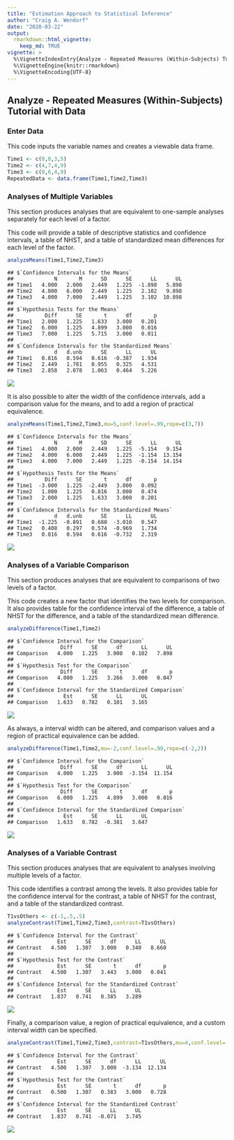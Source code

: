 ```yaml
---
title: "Estimation Approach to Statistical Inference"
author: "Craig A. Wendorf"
date: "2020-03-22"
output: 
  rmarkdown::html_vignette:
    keep_md: TRUE
vignette: >
  %\VignetteIndexEntry{Analyze - Repeated Measures (Within-Subjects) Tutorial with Data}
  %\VignetteEngine{knitr::rmarkdown}
  %\VignetteEncoding{UTF-8}
---
```






## Analyze - Repeated Measures (Within-Subjects) Tutorial with Data

### Enter Data

This code inputs the variable names and creates a viewable data frame.


```r
Time1 <- c(0,0,3,5)
Time2 <- c(4,7,4,9)
Time3 <- c(9,6,4,9)
RepeatedData <- data.frame(Time1,Time2,Time3)
```

### Analyses of Multiple Variables

This section produces analyses that are equivalent to one-sample analyses separately for each level of a factor.

This code will provide a table of descriptive statistics and confidence intervals, a table of NHST, and a table of standardized mean differences for each level of the factor.


```r
analyzeMeans(Time1,Time2,Time3)
```

```
## $`Confidence Intervals for the Means`
##             N       M      SD      SE      LL      UL
## Time1   4.000   2.000   2.449   1.225  -1.898   5.898
## Time2   4.000   6.000   2.449   1.225   2.102   9.898
## Time3   4.000   7.000   2.449   1.225   3.102  10.898
## 
## $`Hypothesis Tests for the Means`
##          Diff      SE       t      df       p
## Time1   2.000   1.225   1.633   3.000   0.201
## Time2   6.000   1.225   4.899   3.000   0.016
## Time3   7.000   1.225   5.715   3.000   0.011
## 
## $`Confidence Intervals for the Standardized Means`
##             d   d.unb      SE      LL      UL
## Time1   0.816   0.594   0.616  -0.387   1.934
## Time2   2.449   1.781   0.955   0.325   4.531
## Time3   2.858   2.078   1.063   0.464   5.226
```

![](figures/AnalyzeRepeated-MeansA-1.png)<!-- -->

It is also possible to alter the width of the confidence intervals, add a comparison value for the means, and to add a region of practical equivalence.


```r
analyzeMeans(Time1,Time2,Time3,mu=5,conf.level=.99,rope=c(3,7))
```

```
## $`Confidence Intervals for the Means`
##             N       M      SD      SE      LL      UL
## Time1   4.000   2.000   2.449   1.225  -5.154   9.154
## Time2   4.000   6.000   2.449   1.225  -1.154  13.154
## Time3   4.000   7.000   2.449   1.225  -0.154  14.154
## 
## $`Hypothesis Tests for the Means`
##          Diff      SE       t      df       p
## Time1  -3.000   1.225  -2.449   3.000   0.092
## Time2   1.000   1.225   0.816   3.000   0.474
## Time3   2.000   1.225   1.633   3.000   0.201
## 
## $`Confidence Intervals for the Standardized Means`
##             d   d.unb      SE      LL      UL
## Time1  -1.225  -0.891   0.680  -3.010   0.547
## Time2   0.408   0.297   0.574  -0.969   1.734
## Time3   0.816   0.594   0.616  -0.732   2.319
```

![](figures/AnalyzeRepeated-MeansB-1.png)<!-- -->

### Analyses of a Variable Comparison

This section produces analyses that are equivalent to comparisons of two levels of a factor.

This code creates a new factor that identifies the two levels for comparison. It also provides table for the confidence interval of the difference, a table of NHST for the difference, and a table of the standardized mean difference.


```r
analyzeDifference(Time1,Time2)
```

```
## $`Confidence Interval for the Comparison`
##               Diff      SE      df      LL      UL
## Comparison   4.000   1.225   3.000   0.102   7.898
## 
## $`Hypothesis Test for the Comparison`
##               Diff      SE       t      df       p
## Comparison   4.000   1.225   3.266   3.000   0.047
## 
## $`Confidence Interval for the Standardized Comparison`
##                Est      SE      LL      UL
## Comparison   1.633   0.782   0.101   3.165
```

![](figures/AnalyzeRepeated-DifferenceA-1.png)<!-- -->

As always, a interval width can be altered, and comparison values and a region of practical equivalence can be added.


```r
analyzeDifference(Time1,Time2,mu=-2,conf.level=.99,rope=c(-2,2))
```

```
## $`Confidence Interval for the Comparison`
##               Diff      SE      df      LL      UL
## Comparison   4.000   1.225   3.000  -3.154  11.154
## 
## $`Hypothesis Test for the Comparison`
##               Diff      SE       t      df       p
## Comparison   6.000   1.225   4.899   3.000   0.016
## 
## $`Confidence Interval for the Standardized Comparison`
##                Est      SE      LL      UL
## Comparison   1.633   0.782  -0.381   3.647
```

![](figures/AnalyzeRepeated-DifferenceB-1.png)<!-- -->

### Analyses of a Variable Contrast

This section produces analyses that are equivalent to analyses involving multiple levels of a factor.

This code identifies a contrast among the levels. It also provides table for the confidence interval for the contrast, a table of NHST for the contrast, and a table of the standardized contrast.


```r
T1vsOthers <- c(-1,.5,.5)
analyzeContrast(Time1,Time2,Time3,contrast=T1vsOthers)
```

```
## $`Confidence Interval for the Contrast`
##              Est      SE      df      LL      UL
## Contrast   4.500   1.307   3.000   0.340   8.660
## 
## $`Hypothesis Test for the Contrast`
##              Est      SE       t      df       p
## Contrast   4.500   1.307   3.443   3.000   0.041
## 
## $`Confidence Interval for the Standardized Contrast`
##              Est      SE      LL      UL
## Contrast   1.837   0.741   0.385   3.289
```

![](figures/AnalyzeRepeated-ContrastA-1.png)<!-- -->

Finally, a comparison value, a region of practical equivalence, and a custom interval width can be specified.


```r
analyzeContrast(Time1,Time2,Time3,contrast=T1vsOthers,mu=4,conf.level=.99,rope=c(-2,2))
```

```
## $`Confidence Interval for the Contrast`
##              Est      SE      df      LL      UL
## Contrast   4.500   1.307   3.000  -3.134  12.134
## 
## $`Hypothesis Test for the Contrast`
##              Est      SE       t      df       p
## Contrast   0.500   1.307   0.383   3.000   0.728
## 
## $`Confidence Interval for the Standardized Contrast`
##              Est      SE      LL      UL
## Contrast   1.837   0.741  -0.071   3.745
```

![](figures/AnalyzeRepeated-ContrastB-1.png)<!-- -->
